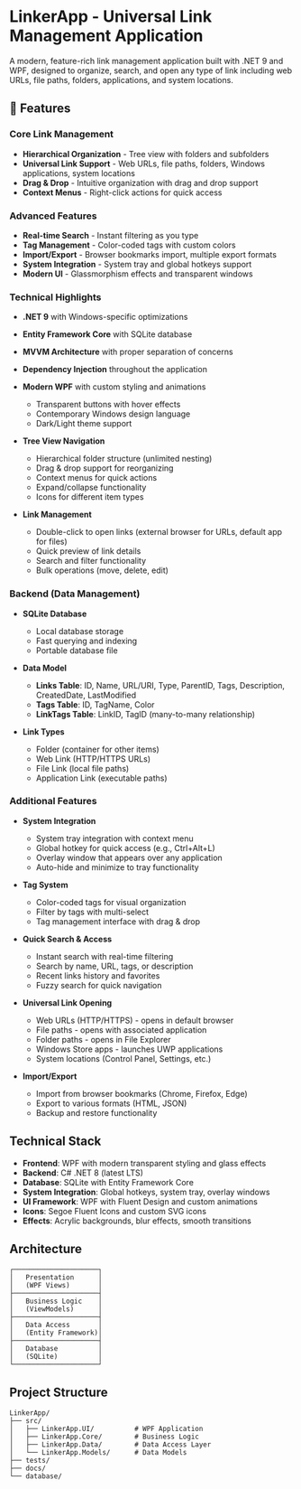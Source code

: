 # LinkerApp - Universal Link Management Application

A modern, feature-rich link management application built with .NET 9 and WPF, designed to organize, search, and open any type of link including web URLs, file paths, folders, applications, and system locations.

## 🚀 Features

### Core Link Management
- **Hierarchical Organization** - Tree view with folders and subfolders
- **Universal Link Support** - Web URLs, file paths, folders, Windows applications, system locations
- **Drag & Drop** - Intuitive organization with drag and drop support
- **Context Menus** - Right-click actions for quick access

### Advanced Features
- **Real-time Search** - Instant filtering as you type
- **Tag Management** - Color-coded tags with custom colors
- **Import/Export** - Browser bookmarks import, multiple export formats
- **System Integration** - System tray and global hotkeys support
- **Modern UI** - Glassmorphism effects and transparent windows

### Technical Highlights
- **.NET 9** with Windows-specific optimizations
- **Entity Framework Core** with SQLite database
- **MVVM Architecture** with proper separation of concerns
- **Dependency Injection** throughout the application
- **Modern WPF** with custom styling and animations
  - Transparent buttons with hover effects
  - Contemporary Windows design language
  - Dark/Light theme support
  
- **Tree View Navigation**
  - Hierarchical folder structure (unlimited nesting)
  - Drag & drop support for reorganizing
  - Context menus for quick actions
  - Expand/collapse functionality
  - Icons for different item types

- **Link Management**
  - Double-click to open links (external browser for URLs, default app for files)
  - Quick preview of link details
  - Search and filter functionality
  - Bulk operations (move, delete, edit)

### Backend (Data Management)
- **SQLite Database**
  - Local database storage
  - Fast querying and indexing
  - Portable database file
  
- **Data Model**
  - **Links Table**: ID, Name, URL/URI, Type, ParentID, Tags, Description, CreatedDate, LastModified
  - **Tags Table**: ID, TagName, Color
  - **LinkTags Table**: LinkID, TagID (many-to-many relationship)

- **Link Types**
  - Folder (container for other items)
  - Web Link (HTTP/HTTPS URLs)
  - File Link (local file paths)
  - Application Link (executable paths)

### Additional Features
- **System Integration**
  - System tray integration with context menu
  - Global hotkey for quick access (e.g., Ctrl+Alt+L)
  - Overlay window that appears over any application
  - Auto-hide and minimize to tray functionality

- **Tag System**
  - Color-coded tags for visual organization
  - Filter by tags with multi-select
  - Tag management interface with drag & drop
  
- **Quick Search & Access**
  - Instant search with real-time filtering
  - Search by name, URL, tags, or description
  - Recent links history and favorites
  - Fuzzy search for quick navigation
  
- **Universal Link Opening**
  - Web URLs (HTTP/HTTPS) - opens in default browser
  - File paths - opens with associated application
  - Folder paths - opens in File Explorer
  - Windows Store apps - launches UWP applications
  - System locations (Control Panel, Settings, etc.)
  
- **Import/Export**
  - Import from browser bookmarks (Chrome, Firefox, Edge)
  - Export to various formats (HTML, JSON)
  - Backup and restore functionality

## Technical Stack
- **Frontend**: WPF with modern transparent styling and glass effects
- **Backend**: C# .NET 8 (latest LTS)
- **Database**: SQLite with Entity Framework Core
- **System Integration**: Global hotkeys, system tray, overlay windows
- **UI Framework**: WPF with Fluent Design and custom animations
- **Icons**: Segoe Fluent Icons and custom SVG icons
- **Effects**: Acrylic backgrounds, blur effects, smooth transitions

## Architecture
```
┌─────────────────────┐
│   Presentation      │
│   (WPF Views)       │
├─────────────────────┤
│   Business Logic    │
│   (ViewModels)      │
├─────────────────────┤
│   Data Access       │
│   (Entity Framework)│
├─────────────────────┤
│   Database          │
│   (SQLite)          │
└─────────────────────┘
```

## Project Structure
```
LinkerApp/
├── src/
│   ├── LinkerApp.UI/          # WPF Application
│   ├── LinkerApp.Core/        # Business Logic
│   ├── LinkerApp.Data/        # Data Access Layer
│   └── LinkerApp.Models/      # Data Models
├── tests/
├── docs/
└── database/
```